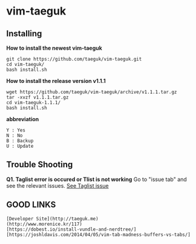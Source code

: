 vim-taeguk
=============

Installing
----------

__How to install the newest vim-taeguk__
	
	git clone https://github.com/taeguk/vim-taeguk.git
	cd vim-taeguk/
	bash install.sh
	
__How to install the release version v1.1.1__

	wget https://github.com/taeguk/vim-taeguk/archive/v1.1.1.tar.gz
	tar -xvzf v1.1.1.tar.gz
	cd vim-taeguk-1.1.1/
	bash install.sh
	
__abbreviation__
	
	Y : Yes
	N : No
	B : Backup
	U : Update


Trouble Shooting
----------------

__Q1. Taglist error is occured or Tlist is not working__
Go to "issue tab" and see the relevant issues.
[See Taglist issue]

	
GOOD LINKS
----------
	[Developer Site](http://taeguk.me)
	(http://www.morenice.kr/117)
	[https://dobest.io/install-vundle-and-nerdtree/]
	[https://joshldavis.com/2014/04/05/vim-tab-madness-buffers-vs-tabs/]

[See Taglist issue]:https://github.com/taeguk/vim-taeguk/issues/1
[a]:https://github.com/taeguk/vim-taeguk/issues/1
